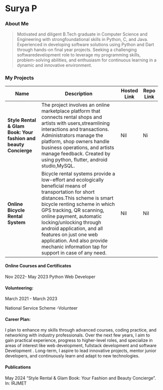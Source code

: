 # Surya P

### About Me

> Motivated and diligent B.Tech graduate in Computer Science and Engineering with strongfoundational skills in Python, C, and Java. Experienced in developing software solutions
using Python and Dart through hands-on final year projects. Seeking a challenging softwaredevelopment role to leverage my programming skills, problem-solving abilities, and enthusiasm
for continuous learning in a dynamic and innovative environment.


### My Projects

| Name                                                             | Description                                                                                          | Hosted Link                              | Repo Link                                                     
|------------------------------------------------------------------|------------------------------------------------------------------------------------------------------|------------------------------------------|----------------------------------------------------------------|
| **Style Rental & Glam Book: Your fashion and beauty Concierge**  | The project involves an online marketplace platform that connects rental shops and artists with users,streamlining interactions and transactions. Administrators manage the platform, shop owners handle business operations, and artists manage feedback. Created by using python, flutter, android studio,MySQL.                                    |Nil | Ni   |
| **Online Bicycle Rental System**                                 | Bicycle rental systems provide a low-effort and ecologically beneficial means of transportation for short distances.This  scheme is smart bicycle renting scheme in which GPS tracking,  QR  scanning, online payment, automatic locking/unlocking through android  application, and all features on just one web application. And also provide mechanic information tap for support in case of any need.|Nil|Nil                                                        |



#### Online Courses and Certificates
Nov 2022- May 2023
Python Web Developer


#### Volunteering:

March 2021 - March 2023

National Service Scheme -Volunteer


#### Career Plan:
I plan to enhance my skills through advanced courses, coding practice, and networking with industry professionals. Over the next few years, I aim to gain practical 
experience, progress to higher-level roles, and specialize in areas of interest like web development, fullstack development and software Development . Long-term, I 
aspire to lead innovative projects, mentor junior developers, and continuously learn and adapt to new technologies.



#### Publications
May 2024
“Style Rental & Glam Book: Your Fashion and Beauty Concierge”. In: IRJMET

